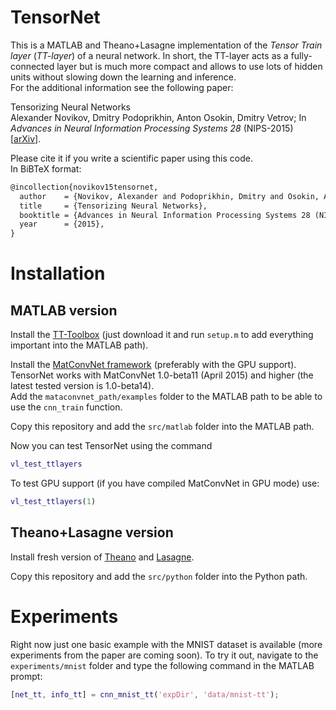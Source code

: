 TensorNet
==========

This is a MATLAB and Theano+Lasagne implementation of the _Tensor Train layer_ (_TT-layer_) of a neural network. In short, the TT-layer acts as a fully-connected layer but is much more compact and allows to use lots of hidden units without slowing down the learning and inference.   
For the additional information see the following paper:

Tensorizing Neural Networks  
Alexander Novikov, Dmitry Podoprikhin, Anton Osokin, Dmitry Vetrov; In _Advances in Neural Information Processing Systems 28_ (NIPS-2015) [[arXiv](http://arxiv.org/abs/1509.06569)].

Please cite it if you write a scientific paper using this code.  
In BiBTeX format:
```latex
@incollection{novikov15tensornet,
  author    = {Novikov, Alexander and Podoprikhin, Dmitry and Osokin, Anton and Vetrov, Dmitry},
  title     = {Tensorizing Neural Networks},
  booktitle = {Advances in Neural Information Processing Systems 28 (NIPS)},
  year      = {2015},
}
```

# Installation

## MATLAB version

Install the [TT-Toolbox](https://github.com/oseledets/TT-Toolbox) (just download it and run `setup.m` to add everything important into the MATLAB path).

Install the [MatConvNet framework](http://www.vlfeat.org/matconvnet/) (preferably with the GPU support). TensorNet works with MatConvNet 1.0-beta11 (April 2015) and higher (the latest tested version is 1.0-beta14).  
Add the `mataconvnet_path/examples` folder to the MATLAB path to be able to use the `cnn_train` function.

Copy this repository and add the `src/matlab` folder into the MATLAB path.

Now you can test TensorNet using the command
``` matlab
vl_test_ttlayers
```

To test GPU support (if you have compiled MatConvNet in GPU mode) use:
``` matlab
vl_test_ttlayers(1)
```

## Theano+Lasagne version
Install fresh version of [Theano](http://deeplearning.net/software/theano/) and [Lasagne](https://lasagne.readthedocs.org/en/latest/).

Copy this repository and add the `src/python` folder into the Python path.

Experiments
==========
Right now just one basic example with the MNIST dataset is available (more experiments from the paper are coming soon). To try it out, navigate to the `experiments/mnist` folder and type the following command in the MATLAB prompt:
``` matlab
[net_tt, info_tt] = cnn_mnist_tt('expDir', 'data/mnist-tt');
```

